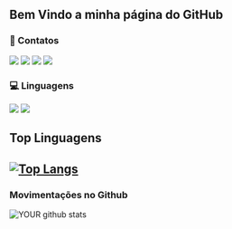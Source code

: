 ## Bem Vindo a minha página do GitHub

### 📱 Contatos
[<img src="https://img.shields.io/badge/linkedin-%230077B5.svg?&style=for-the-badge&logo=linkedin&logoColor=white" />](https://www.linkedin.com/in/n%C3%ADcollas-ivanno-093532134/) [<img src = "https://img.shields.io/badge/instagram-%23E4405F.svg?&style=for-the-badge&logo=instagram&logoColor=white">](https://www.instagram.com/nicollasivanno/) [<img src = "https://img.shields.io/badge/facebook-%231877F2.svg?&style=for-the-badge&logo=facebook&logoColor=white">](https://www.facebook.com/nicollas.ivanno/) [<img src="https://img.shields.io/badge/gmail-%23D14836.svg?&style=for-the-badge&logo=gmail&logoColor=white">](mailto:nicollas.ivanno@gmail.com)

### 💻 Linguagens
<img src="https://img.shields.io/badge/python%20-%2314354C.svg?&style=for-the-badge&logo=python&logoColor=white"> <img src="https://img.shields.io/badge/java-%23ED8B00.svg?&style=for-the-badge&logo=java&logoColor=white">

## Top Linguagens
 
[![Top Langs](https://github-readme-stats.vercel.app/api/top-langs/?username=niscas123)](https://github.com/anuraghazra/github-readme-stats)
---

### Movimentações no Github
![YOUR github stats](https://github-readme-stats.vercel.app/api?username=niscas123)
